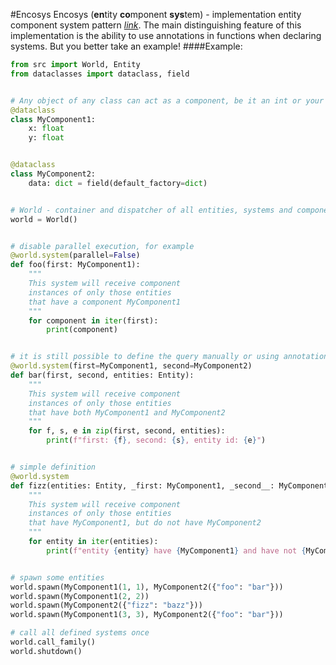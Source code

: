 #Encosys
Encosys (**en**tity **co**mponent **sys**tem) - implementation 
entity component system pattern _[link](https://en.wikipedia.org/wiki/Entity_component_system)_.
The main distinguishing feature of this implementation is the ability to use annotations 
in functions when declaring systems. But you better take an example!
####Example:
```python
from src import World, Entity
from dataclasses import dataclass, field


# Any object of any class can act as a component, be it an int or your own class
@dataclass
class MyComponent1:
    x: float
    y: float


@dataclass
class MyComponent2:
    data: dict = field(default_factory=dict)


# World - container and dispatcher of all entities, systems and components
world = World()


# disable parallel execution, for example
@world.system(parallel=False)
def foo(first: MyComponent1):
    """
    This system will receive component
    instances of only those entities
    that have a component MyComponent1
    """
    for component in iter(first):
        print(component)


# it is still possible to define the query manually or using annotation
@world.system(first=MyComponent1, second=MyComponent2)
def bar(first, second, entities: Entity):
    """
    This system will receive component
    instances of only those entities 
    that have both MyComponent1 and MyComponent2
    """
    for f, s, e in zip(first, second, entities):
        print(f"first: {f}, second: {s}, entity id: {e}")


# simple definition
@world.system
def fizz(entities: Entity, _first: MyComponent1, _second__: MyComponent2):
    """
    This system will receive component 
    instances of only those entities 
    that have MyComponent1, but do not have MyComponent2
    """
    for entity in iter(entities):
        print(f"entity {entity} have {MyComponent1} and have not {MyComponent2}")


# spawn some entities
world.spawn(MyComponent1(1, 1), MyComponent2({"foo": "bar"}))
world.spawn(MyComponent1(2, 2))
world.spawn(MyComponent2({"fizz": "bazz"}))
world.spawn(MyComponent1(3, 3), MyComponent2({"foo": "bar"}))

# call all defined systems once
world.call_family()
world.shutdown()

```